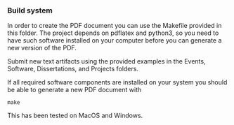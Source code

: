### Build system

In order to create the PDF document you can use the Makefile provided in this folder. The project depends on pdflatex and python3, so you need to have such software installed on your computer before you can generate a new version of the PDF.

Submit new text artifacts using the provided examples in the Events, Software, Dissertations, and Projects folders.

If all required software components are installed on your system you should be able to generate a new PDF document with
```
make
```

This has been tested on MacOS and Windows.